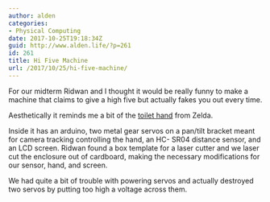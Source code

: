 ```yaml
---
author: alden
categories:
- Physical Computing
date: 2017-10-25T19:18:34Z
guid: http://www.alden.life/?p=261
id: 261
title: Hi Five Machine
url: /2017/10/25/hi-five-machine/
---
```


For our midterm Ridwan and I thought it would be really funny to make a machine that claims to give a high five but actually fakes you out every time.



Aesthetically it reminds me a bit of the [toilet hand](http://www.goombastomp.com/wp-content/uploads/2016/01/zlCfzTDIfO8jrA4bnw.jpg) from Zelda.

Inside it has an arduino, two metal gear servos on a pan/tilt bracket meant for camera tracking controlling the hand, an HC- SR04 distance sensor, and an LCD screen. Ridwan found a box template for a laser cutter and we laser cut the enclosure out of cardboard, making the necessary modifications for our sensor, hand, and screen.

We had quite a bit of trouble with powering servos and actually destroyed two servos by putting too high a voltage across them.

&nbsp;